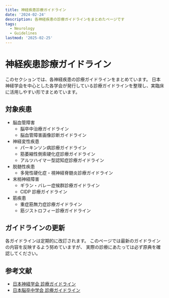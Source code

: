 ```yaml
---
title: 神経疾患診療ガイドライン
date: '2024-02-24'
description: 各神経疾患の診療ガイドラインをまとめたページです
tags:
  - Neurology
  - Guidelines
lastmod: '2025-02-25'
---
```


# 神経疾患診療ガイドライン

このセクションでは、各神経疾患の診療ガイドラインをまとめています。
日本神経学会を中心とした各学会が発行している診療ガイドラインを整理し、実臨床に活用しやすい形でまとめています。

## 対象疾患

- 脳血管障害
  - 脳卒中治療ガイドライン
  - 脳血管障害画像診断ガイドライン
- 神経変性疾患
  - パーキンソン病診療ガイドライン
  - 筋萎縮性側索硬化症診療ガイドライン
  - アルツハイマー型認知症診療ガイドライン
- 脱髄性疾患
  - 多発性硬化症・視神経脊髄炎診療ガイドライン
- 末梢神経障害
  - ギラン・バレー症候群診療ガイドライン
  - CIDP 診療ガイドライン
- 筋疾患
  - 重症筋無力症診療ガイドライン
  - 筋ジストロフィー診療ガイドライン

## ガイドラインの更新

各ガイドラインは定期的に改訂されます。
このページでは最新のガイドラインの内容を反映するよう努めていますが、
実際の診療にあたっては必ず原典を確認してください。

## 参考文献

- [日本神経学会 診療ガイドライン](https://www.neurology-jp.org/guidelinem/index.html)
- [日本脳卒中学会 診療ガイドライン](https://www.jsts.gr.jp/guideline.html)
